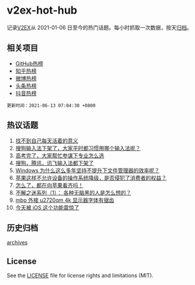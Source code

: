 # v2ex-hot-hub

 记录[V2EX](https://www.v2ex.com/)从 2021-01-06 日至今的热门话题。每小时抓取一次数据，按天[归档](archives)。
 
 ## 相关项目

- [GitHub热榜](https://github.com/lonnyzhang423/github-hot-hub)
- [知乎热榜](https://github.com/lonnyzhang423/zhihu-hot-hub)
- [微博热榜](https://github.com/lonnyzhang423/weibo-hot-hub)
- [头条热榜](https://github.com/lonnyzhang423/toutiao-hot-hub)
- [抖音热榜](https://github.com/lonnyzhang423/douyin-hot-hub)


 `更新时间：2021-06-13 07:04:30 +0800`

## 热议话题

1. [找不到自己每天活着的意义](https://www.v2ex.com/t/783089)
1. [搜狗输入法下架了，大家平时都习惯用哪个输入法呢？](https://www.v2ex.com/t/783039)
1. [高考完了，大家帮忙参谋下专业怎么选](https://www.v2ex.com/t/783083)
1. [搜狗，腾讯，讯飞输入法都下架了](https://www.v2ex.com/t/783055)
1. [Windows 为什么这么多年坚持不提升下文件管理器的效率呢？](https://www.v2ex.com/t/783038)
1. [苹果这样不允许设备的操作系统降级，是否侵犯了消费者的权益？](https://www.v2ex.com/t/783073)
1. [怎么了，都在向苹果看齐吗！](https://www.v2ex.com/t/783051)
1. [不解之迷系列（1）： 各种无脑黑的人是怎么想的？](https://www.v2ex.com/t/783105)
1. [mbp 外接 u2720qm 4k 显示器字体有锯齿](https://www.v2ex.com/t/783056)
1. [今天被 iOS 这个功能震惊了](https://www.v2ex.com/t/783078)

## 历史归档

[archives](archives)

## License

See the [LICENSE](LICENSE) file for license rights and limitations (MIT).
